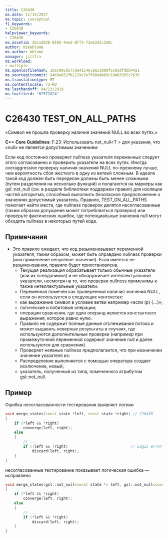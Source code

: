 ```yaml
---
title: C26430
ms.date: 11/15/2017
ms.topic: conceptual
f1_keywords:
- C26430
helpviewer_keywords:
- C26430
ms.assetid: 3dca2626-8102-4eed-8ff3-73eb3d5c328c
author: mikeblome
ms.author: mblome
manager: jillfra
ms.workload:
- multiple
ms.openlocfilehash: 1bac005d57cda41546c8a33809f6c85dfdbb44a1
ms.sourcegitcommit: 94b3a052fb1229c7e7f8804b09c1d403385c7630
ms.translationtype: MT
ms.contentlocale: ru-RU
ms.lasthandoff: 04/23/2019
ms.locfileid: "62571824"
---
```

# <a name="c26430-testonallpaths"></a>C26430 TEST_ON_ALL_PATHS

«Символ не прошла проверку наличия значений NULL во всех путях.»

**C++ Core Guidelines**: F.23: Использовать not_null\<T > для указания, что «null» не является допустимым значением

Если код постоянно проверяет nullness указателя переменных следует этого согласованно и проверить указатели на всех путях. Иногда overaggressive проверку наличия значений NULL по-прежнему лучше, чем вероятность сбоя жесткого в одну из ветвей сложным. В идеале такой код должен быть переделан должны быть менее сложными (путем разделения на несколько функций) и полагаются на маркеры как gsl::not_null (см. в разделе библиотеки поддержки правил) для изоляции частей алгоритма, способный выполнить безопасное предположение о значениях допустимый указатель. Правило, TEST_ON_ALL_PATHS помогает найти места, где nullness проверок делятся несогласованные (таким образом допущения может потребоваться проверка) или проверьте фактических ошибок, где потенциальные значения null могут обходить nullness в некоторых путей кода.

## <a name="remarks"></a>Примечания

- Это правило ожидает, что код разыменовывает переменной указателя, таким образом, может быть оправдано nullness проверки (или применение ненулевое значение). Если имеется не разыменования, правило будет приостановлена.
  - Текущая реализация обрабатывает только обычные указатели (или их псевдонимов) и не обнаруживает интеллектуальные указатели, несмотря на то, что проверки nullness применимы к также интеллектуальные указатели.
  - Переменная помечен как проверенный наличия значений NULL, если он используется в следующих контекстах:
  - как выражение символ в условие ветви например «если (p) {...}»;
  - логические и побитовые операции;
  - операции сравнения, где один операнд является константного выражения, которое равно нулю.
  - Правило не содержит полные данные отслеживания потока и может выдавать неверные результаты в случаях, где используются дополнительные проверки (например при промежуточной переменной содержит значение null и далее используются для сравнения).
  - Проверяет неявные nullness предполагается, что при назначении значение указателя из:
  - Распределение выполняется с помощью оператора создает исключение, новый;
  - указатель, полученный из типа, помеченного атрибутом gsl::not_null.

## <a name="example"></a>Пример

Ошибка несогласованности тестирования выявляет логики

```cpp
void merge_states(const state *left, const state *right) // C26430
{
    if (*left && *right)
        converge(left, right);
    else
    {
        // ...
        if (!left && !right)                            // Logic error!
            discard(left, right);
    }
}
```

несогласованные тестирование показывает логическая ошибка — исправлено

```cpp
void merge_states(gsl::not_null<const state *> left, gsl::not_null<const state *> right)
{
    if (*left && *right)
        converge(left, right);
    else
    {
        // ...
        if (*left && *right)
            discard(left, right);
    }
}
```

